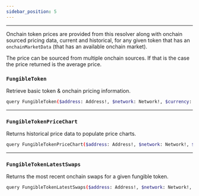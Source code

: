 ```yaml
---
sidebar_position: 5
---
```


---

Onchain token prices are provided from this resolver along with onchain sourced pricing data, current and historical, for any given token that has an `onchainMarketData` (that has an available onchain market).

The price can be sourced from multiple onchain sources. If that is the case the price returned is the average price.

### `FungibleToken`
Retrieve basic token & onchain pricing information.

```sh
query FungibleToken($address: Address!, $network: Network!, $currency: Currency)
```



---
### `FungibleTokenPriceChart`
 Returns historical price data to populate price charts.


```sh
query FungibleTokenPriceChart($address: Address!, $network: Network!, $currency: Currency!, $timeFrame: TimeFrame!)
```

---

### `FungibleTokenLatestSwaps`
Returns the most recent onchain swaps for a given fungible token.


```sh
query FungibleTokenLatestSwaps($address: Address!, $network: Network!, $currency: Currency!, $first: Int)
```
